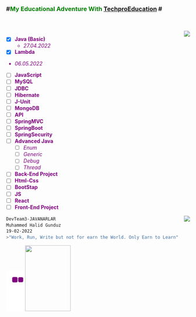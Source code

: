 <br />
<br />

### \#<font color="Green">My Educational Adventure With</font>  <font color="Blue">[TechproEducation] </font>\#
 <font color="red">
 
<br />
<br />
 
  
<font color="Purple">
<img src="https://github-readme-stats.vercel.app/api?username=MHalidG&count_private=true"  align="right">


- [x] **Java (Basic)** 
  - *27.04.2022*
- [x]  **Lambda**
  - *06.05.2022*
- [ ] **JavaScript**
- [ ] **MySQL**
- [ ] **JDBC**
- [ ] **Hibernate**
- [ ] **J-Unit**
- [ ] **MongoDB**
- [ ] **API**
- [ ] **SpringMVC**
- [ ] **SpringBoot**
- [ ] **SpringSecurity**
- [ ] **Advanced Java**
  - [ ] *Enum*
  - [ ] *Generic*
  - [ ] *Debug*
  - [ ] *Thread*
- [ ] **Back-End Project**
- [ ] **Html-Css**
- [ ] **BootStap**
- [ ] **JS**
- [ ] **React**
- [ ] **Front-End Project**
</font>
 
<img src="https://github-readme-stats.vercel.app/api/top-langs/?username=MHalidG"  align="right">
</font>
 
[TechproEducation]: https://techproeducation.com

```bash
DevTeam3-JAVANARLAR
Muhammed Halid Gunduz 
19-02-2022
>"Work, Run, Write but not for earn the World. Only Earn to Learn"
```


![snake gif](https://github.com/MHalidG/MHalidG/blob/output/github-contribution-grid-snake.gif)
 <img src="https://media.giphy.com/media/si4P9VBMEIhq40i6tT/giphy.gif" width="125" height="180">
